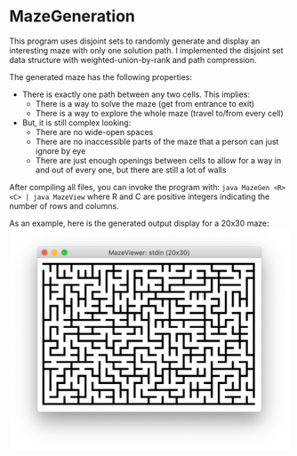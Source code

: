 # MazeGeneration
This program uses disjoint sets to randomly generate and display an interesting maze with only one solution path.  I implemented the disjoint set data structure with weighted-union-by-rank and path compression.

The generated maze has the following properties:
* There is exactly one path between any two cells. This implies:
  * There is a way to solve the maze (get from entrance to exit)
  * There is a way to explore the whole maze (travel to/from every cell)
* But, it is still complex looking:
  * There are no wide-open spaces
  * There are no inaccessible parts of the maze that a person can just ignore by eye
  * There are just enough openings between cells to allow for a way in and out of every one, but there are still a lot of walls

After compiling all files, you can invoke the program with:
`java MazeGen <R> <C> | java MazeView`
where R and C are positive integers indicating the number of rows and columns.



As an example, here is the generated output display for a 20x30 maze:
![Alt text](example.png?raw=true)
